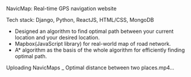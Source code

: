 NavicMap: Real-time GPS navigation website

Tech stack: Django, Python, ReactJS, HTML/CSS, MongoDB
- Designed an algorithm to find optimal path between your current location and your desired location.
- Mapbox(JavaScript library) for real-world map of road network.
- A* algorithm as the basis of the whole algorithm for efficiently finding optimal path.

Uploading NavicMaps _ Optimal distance between two places.mp4…

